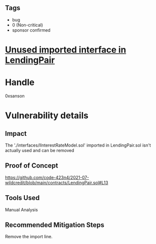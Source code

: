 ## Tags

- bug
- 0 (Non-critical)
- sponsor confirmed

# [Unused imported interface in LendingPair](https://github.com/code-423n4/2021-07-wildcredit-findings/issues/128) 

# Handle

0xsanson


# Vulnerability details

## Impact
The './interfaces/IInterestRateModel.sol' imported in LendingPair.sol isn't actually used and can be removed

## Proof of Concept
https://github.com/code-423n4/2021-07-wildcredit/blob/main/contracts/LendingPair.sol#L13

## Tools Used
Manual Analysis

## Recommended Mitigation Steps
Remove the import line.

